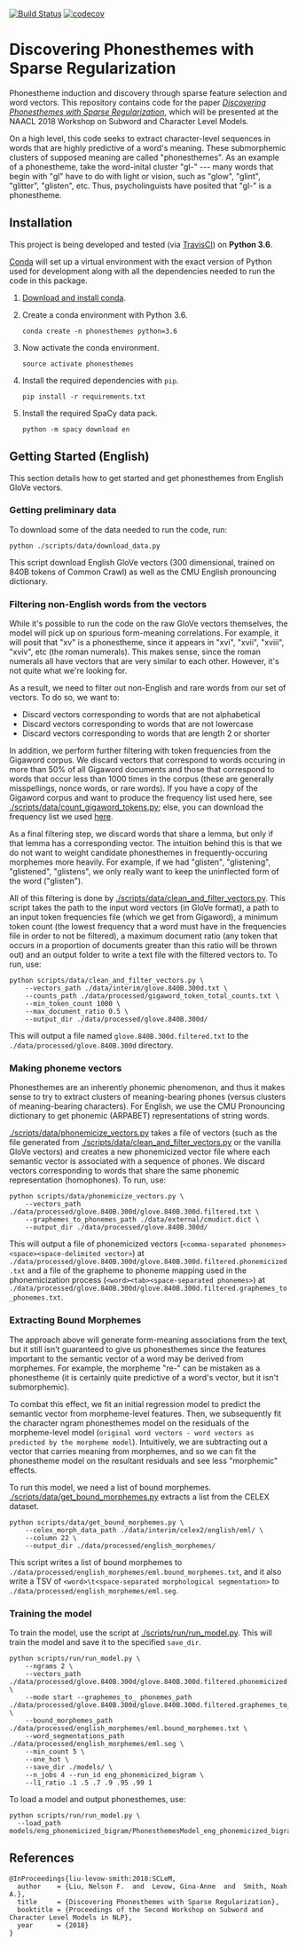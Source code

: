 [![Build Status](https://travis-ci.org/nelson-liu/phonesthemes.svg?branch=master)](https://travis-ci.org/nelson-liu/phonesthemes)
[![codecov](https://codecov.io/gh/nelson-liu/phonesthemes/branch/master/graph/badge.svg)](https://codecov.io/gh/nelson-liu/phonesthemes)

# Discovering Phonesthemes with Sparse Regularization

Phonestheme induction and discovery through sparse feature selection and word
vectors. This repository contains code for the paper 
[_Discovering Phonesthemes with Sparse Regularization_](https://homes.cs.washington.edu/~nfliu/papers/liu+levow+smith.sclem2018.pdf), which will 
be presented at the NAACL 2018 Workshop on Subword and Character Level Models.

On a high level, this code seeks to extract character-level sequences in words
that are highly predictive of a word's meaning. These submorphemic clusters of
supposed meaning are called "phonesthemes". As an example of a phonestheme, take
the word-inital cluster "gl-" --- many words that begin with "gl" have to do
with light or vision, such as "glow", "glint", "glitter", "glisten", etc. Thus,
psycholinguists have posited that "gl-" is a phonestheme.

## Installation

This project is being developed and tested
 (via [TravisCI](https://travis-ci.org/nelson-liu/phonesthemes)) on **Python
 3.6**.

[Conda](https://conda.io/) will set up a virtual environment with the exact
version of Python used for development along with all the dependencies
needed to run the code in this package.

1.  [Download and install conda](https://conda.io/docs/download.html).

2.  Create a conda environment with Python 3.6.

    ```
    conda create -n phonesthemes python=3.6
    ```

3.  Now activate the conda environment.

    ```
    source activate phonesthemes
    ```

4.  Install the required dependencies with `pip`.

    ```
    pip install -r requirements.txt
    ```

5.  Install the required SpaCy data pack.
    ```
    python -m spacy download en
    ```

## Getting Started (English)

This section details how to get started and get phonesthemes from English GloVe
vectors.

### Getting preliminary data

To download some of the data needed to run the code, run:

```
python ./scripts/data/download_data.py
```

This script download English GloVe vectors (300 dimensional, trained on 840B
tokens of Common Crawl) as well as the CMU English pronouncing dictionary.

### Filtering non-English words from the vectors

While it's possible to run the code on the raw GloVe vectors themselves, the
model will pick up on spurious form-meaning correlations. For example, it will
posit that "xv" is a phonestheme, since it appears in "xvi", "xvii", "xviii",
"xviv", etc (the roman numerals). This makes sense, since the roman numerals all
have vectors that are very similar to each other. However, it's not quite what
we're looking for.

As a result, we need to filter out non-English and rare words from our set of
vectors. To do so, we want to:

 - Discard vectors corresponding to words that are not alphabetical
 - Discard vectors corresponding to words that are not lowercase
 - Discard vectors corresponding to words that are length 2 or shorter

In addition, we perform further filtering with token frequencies from the
Gigaword corpus. We discard vectors that correspond to words occuring in more
than 50% of all Gigaword documents and those that correspond to words that occur
less than 1000 times in the corpus (these are generally misspellings, nonce
words, or rare words). If you have a copy of the Gigaword corpus and want to
produce the frequency list used here,
see
[./scripts/data/count_gigaword_tokens.py](./scripts/data/count_gigaword_tokens.py);
else, you can download the frequency list we used [here](http://nelsonliu.me/papers/phonesthemes/data/gigaword_token_total_counts.txt).

As a final filtering step, we discard words that share a lemma, but only if that
lemma has a corresponding vector. The intuition behind this is that we do not
want to weight candidate phonesthemes in frequently-occuring morphemes more
heavily. For example, if we had "glisten", "glistening", "glistened",
"glistens", we only really want to keep the uninflected form of the word
("glisten").

All of this filtering is done
by
[./scripts/data/clean_and_filter_vectors.py](./scripts/data/clean_and_filter_vectors.py).
This script takes the path to the input word vectors (in GloVe format), a path
to an input token frequencies file (which we get from Gigaword), a minimum token
count (the lowest frequency that a word must have in the frequencies file in
order to not be filtered), a maximum document ratio (any token that occurs in a
proportion of documents greater than this ratio will be thrown out) and an
output folder to write a text file with the filtered vectors to. To run, use:

```
python scripts/data/clean_and_filter_vectors.py \
    --vectors_path ./data/interim/glove.840B.300d.txt \
    --counts_path ./data/processed/gigaword_token_total_counts.txt \
    --min_token_count 1000 \
    --max_document_ratio 0.5 \
    --output_dir ./data/processed/glove.840B.300d/
```

This will output a file named `glove.840B.300d.filtered.txt` to the
`./data/processed/glove.840B.300d` directory.


### Making phoneme vectors

Phonesthemes are an inherently phonemic phenomenon, and thus it makes sense to
try to extract clusters of meaning-bearing phones (versus clusters of
meaning-bearing characters). For English, we use the CMU Pronouncing dictionary
to get phonemic (ARPABET) representations of string words.

[./scripts/data/phonemicize_vectors.py](./scripts/data/phonemicize_vectors.py) takes
a file of vectors (such as the file generated
from
[./scripts/data/clean_and_filter_vectors.py](./scripts/data/clean_and_filter_vectors.py) or
the vanilla GloVe vectors) and creates a new phonemicized vector file where each
semantic vector is associated with a sequence of phones. We discard vectors
corresponding to words that share the same phonemic representation (homophones).
To run, use:

```
python scripts/data/phonemicize_vectors.py \
    --vectors_path ./data/processed/glove.840B.300d/glove.840B.300d.filtered.txt \
    --graphemes_to_phonemes_path ./data/external/cmudict.dict \
    --output_dir ./data/processed/glove.840B.300d/
```

This will output a file of phonemicized vectors (`<comma-separated phonemes>
<space><space-delimited vector>`) at
`./data/processed/glove.840B.300d/glove.840B.300d.filtered.phonemicized.txt`
and a file of the grapheme to phoneme mapping used in the phonemicization
process (`<word><tab><space-separated phonemes>`) at
`./data/processed/glove.840B.300d/glove.840B.300d.filtered.graphemes_to_phonemes.txt`.


### Extracting Bound Morphemes

The approach above will generate form-meaning associations from the text, but it
still isn't guaranteed to give us phonesthemes since the features important to
the semantic vector of a word may be derived from morphemes. For example, the
morpheme "re-" can be mistaken as a phonestheme (it is certainly quite
predictive of a word's vector, but it isn't submorphemic).

To combat this effect, we fit an initial regression model to predict the
semantic vector from morpheme-level features. Then, we subsequently fit the
character ngram phonesthemes model on the residuals of the morpheme-level model
(`original word vectors - word vectors as predicted by the morpheme model`).
Intuitively, we are subtracting out a vector that carries meaning from
morphemes, and so we can fit the phonestheme model on the resultant residuals
and see less "morphemic" effects.

To run this model, we need a list of bound
morphemes.
[./scripts/data/get_bound_morphemes.py](./scripts/data/get_bound_morphemes.py)
extracts a list from the CELEX dataset.

```
python scripts/data/get_bound_morphemes.py \
    --celex_morph_data_path ./data/interim/celex2/english/eml/ \
    --column 22 \
    --output_dir ./data/processed/english_morphemes/
```

This script writes a list of bound morphemes to
`./data/processed/english_morphemes/eml.bound_morphemes.txt`, and it also write
a TSV of `<word>\t<space-separated morphological segmentation>` to
`./data/processed/english_morphemes/eml.seg`.

### Training the model

To train the model, use the script
at [./scripts/run/run_model.py](./scripts/run/run_model.py). This will train the
model and save it to the specified `save_dir`.

```
python scripts/run/run_model.py \
    --ngrams 2 \
    --vectors_path ./data/processed/glove.840B.300d/glove.840B.300d.filtered.phonemicized.txt \
    --mode start --graphemes_to_ phonemes_path ./data/processed/glove.840B.300d/glove.840B.300d.filtered.graphemes_to_phonemes.txt \
    --bound_morphemes_path ./data/processed/english_morphemes/eml.bound_morphemes.txt \
    --word_segmentations_path ./data/processed/english_morphemes/eml.seg \
    --min_count 5 \
    --one_hot \
    --save_dir ./models/ \
    --n_jobs 4 --run_id eng_phonemicized_bigram \
    --l1_ratio .1 .5 .7 .9 .95 .99 1
```

To load a model and output phonesthemes, use:

```
python scripts/run/run_model.py \
  --load_path models/eng_phonemicized_bigram/PhonesthemesModel_eng_phonemicized_bigram.pkl
```

## References

```
@InProceedings{liu-levow-smith:2018:SCLeM,
  author    = {Liu, Nelson F.  and  Levow, Gina-Anne  and  Smith, Noah A.},
  title     = {Discovering Phonesthemes with Sparse Regularization},
  booktitle = {Proceedings of the Second Workshop on Subword and Character Level Models in NLP},
  year      = {2018}
}
```
